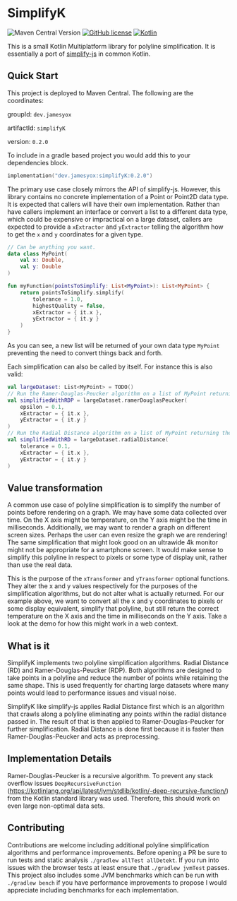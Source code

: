 # SimplifyK

![Maven Central Version](https://img.shields.io/maven-central/v/dev.jamesyox/simplifyK)
[![GitHub license](https://img.shields.io/badge/license-Apache%20License%202.0-blue.svg?style=flat)](http://www.apache.org/licenses/LICENSE-2.0)
[![Kotlin](https://img.shields.io/badge/kotlin-1.9.23-blue.svg?logo=kotlin)](http://kotlinlang.org)

This is a small Kotlin Multiplatform library for polyline simplification. It is essentially a port of [simplify-js](https://mourner.github.io/simplify-js/) in common Kotlin.

## Quick Start
This project is deployed to Maven Central. The following are the coordinates:

groupId: `dev.jamesyox`

artifactId: `simplifyK`

version: `0.2.0`

To include in a gradle based project you would add this to your dependencies block.

```kotlin
implementation("dev.jamesyox:simplifyK:0.2.0")
```

The primary use case closely mirrors the API of simplify-js. However, this library contains no concrete implementation of a Point or Point2D data type. It is expected that callers will have their own implementation. Rather than have callers implement an interface or convert a list to a different data type, which could be expensive or impractical on a large dataset, callers are expected to provide a `xExtractor` and `yExtractor` telling the algorithm how to get the `x` and `y` coordinates for a given type.

```kotlin
// Can be anything you want.
data class MyPoint(
    val x: Double,
    val y: Double
)

fun myFunction(pointsToSimplify: List<MyPoint>): List<MyPoint> {
    return pointsToSimplify.simplify(
        tolerance = 1.0,
        highestQuality = false,
        xExtractor = { it.x },
        yExtractor = { it.y }
    )
}
```

As you can see, a new list will be returned of your own data type `MyPoint` preventing the need to convert things back and forth.

Each simplification can also be called by itself. For instance this is also valid:

```kotlin
val largeDataset: List<MyPoint> = TODO()
// Run the Ramer-Douglas-Peucker algorithm on a list of MyPoint returning the result
val simplifiedWithRDP = largeDataset.ramerDouglasPeucker(
    epsilon = 0.1,
    xExtractor = { it.x },
    yExtractor = { it.y }
)
// Run the Radial Distance algorithm on a list of MyPoint returning the result
val simplifiedWithRD = largeDataset.radialDistance(
    tolerance = 0.1,
    xExtractor = { it.x },
    yExtractor = { it.y }
)
```

## Value transformation
A common use case of polyline simplification is to simplify the number of points before rendering on a graph. We may have some data collected over time. On the X axis might be temperature, on the Y axis might be the time in milliseconds. Additionally, we may want to render a graph on different screen sizes. Perhaps the user can even resize the graph we are rendering! The same simplification that might look good on an ultrawide 4k monitor might not be appropriate for a smartphone screen. It would make sense to simplify this polyline in respect to pixels or some type of display unit, rather than use the real data. 

This is the purpose of the `xTransformer` and `yTransformer` optional functions. They alter the x and y values respectively for the purposes of the simplification algorithms, but do not alter what is actually returned. For our example above, we want to convert all the x and y coordinates to pixels or some display equivalent, simplify that polyline, but still return the correct temperature on the X axis and the time in milliseconds on the Y axis. Take a look at the demo for how this might work in a web context.

## What is it
SimplifyK implements two polyline simplification algorithms. Radial Distance (RD) and Ramer-Douglas-Peucker (RDP). Both algorithms are designed to take points in a polyline and reduce the number of points while retaining the same shape. This is used frequently for charting large datasets where many points would lead to performance issues and visual noise.

SimplifyK like simplify-js applies Radial Distance first which is an algorithm that crawls along a polyline eliminating any points within the radial distance passed in. The result of that is then applied to Ramer-Douglas-Peucker for further simplification. Radial Distance is done first because it is faster than Ramer-Douglas-Peucker and acts as preprocessing.

## Implementation Details
Ramer-Douglas-Peucker is a recursive algorithm. To prevent any stack overflow issues `DeepRecursiveFunction` (https://kotlinlang.org/api/latest/jvm/stdlib/kotlin/-deep-recursive-function/) from the Kotlin standard library was used. Therefore, this should work on even large non-optimal data sets. 

## Contributing
Contributions are welcome including additional polyline simplification algorithms and performance improvements. Before opening a PR be sure to run tests and static analysis `./gradlew allTest allDetekt`. If you run into issues with the browser tests at least ensure that `./gradlew jvmTest` passes. This project also includes some JVM benchmarks which can be run with `./gradlew bench` if you have performance improvements to propose I would appreciate including benchmarks for each implementation.
